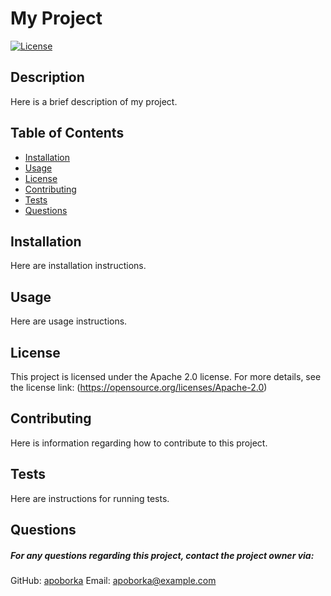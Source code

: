 
  # My Project
   [![License](https://img.shields.io/badge/License-Apache_2.0-blue.svg)](https://opensource.org/licenses/Apache-2.0)

  ## Description
  Here is a brief description of my project.

  ## Table of Contents
  - [Installation](#installation)
  - [Usage](#usage)
  - [License](#license)
  - [Contributing](#contributing)
  - [Tests](#tests)
  - [Questions](#questions)

  ## Installation
  Here are installation instructions.

  ## Usage
  Here are usage instructions.

  ## License
  This project is licensed under the Apache 2.0 license. For more details, see the license link: (https://opensource.org/licenses/Apache-2.0)

  ## Contributing
  Here is information regarding how to contribute to this project.

  ## Tests
  Here are instructions for running tests.

  ## Questions
##### For any questions regarding this project, contact the project owner via: 
  GitHub: [apoborka](https://github.com/apoborka)
  Email: apoborka@example.com
  